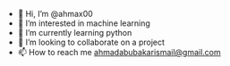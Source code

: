 - 👋 Hi, I’m @ahmax00
- 👀 I’m interested in machine learning
- 🌱 I’m currently learning python
- 💞️ I’m looking to collaborate on a project
- 📫 How to reach me ahmadabubakarismail@gmail.com

<!---
ahmax00/ahmax00 is a ✨ special ✨ repository because its `README.md` (this file) appears on your GitHub profile.
You can click the Preview link to take a look at your changes.
--->
